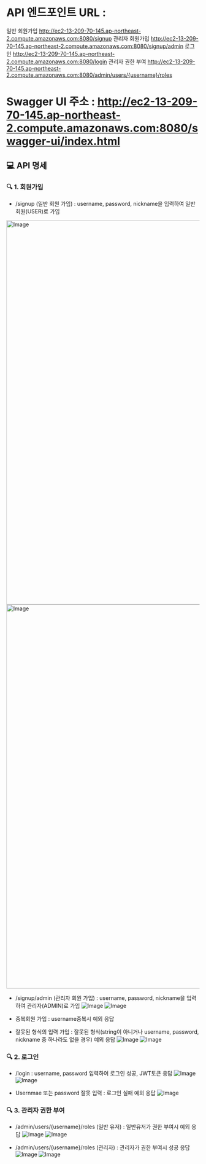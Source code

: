 # API 엔드포인트 URL : 
일반 회원가입
http://ec2-13-209-70-145.ap-northeast-2.compute.amazonaws.com:8080/signup
관리자 회원가입
http://ec2-13-209-70-145.ap-northeast-2.compute.amazonaws.com:8080/signup/admin
로그인
http://ec2-13-209-70-145.ap-northeast-2.compute.amazonaws.com:8080/login
관리자 권한 부여
http://ec2-13-209-70-145.ap-northeast-2.compute.amazonaws.com:8080/admin/users/{username}/roles
# Swagger UI 주소 : http://ec2-13-209-70-145.ap-northeast-2.compute.amazonaws.com:8080/swagger-ui/index.html


## 💻 API 명세
### 🔍 1. 회원가입
- /signup (일반 회원 가입) : username, password, nickname을 입력하여 일반회원(USER)로 가입
<img width="1000" alt="Image" src="https://github.com/user-attachments/assets/90164ca0-44b1-436f-a784-d564d0e11ce4" />
<img width="1000" alt="Image" src="https://github.com/user-attachments/assets/f041f516-592c-4634-bbc7-9ed1238bc152" />

- /signup/admin (관리자 회원 가입) : username, password, nickname을 입력하여 관리자(ADMIN)로 가입
![Image](https://github.com/user-attachments/assets/46bf940c-328f-462c-b5a1-5bf48657a132)
![Image](https://github.com/user-attachments/assets/da4914b7-7c87-48ed-8aee-e167030d3daf)

-  중복회원 가입 : username중복시  예외 응답
-  잘못된 형식의 입력 가입 : 잘못된 형식(string이 아니거나 username, password, nickname 중 하나라도 없을 경우)  예외 응답
![Image](https://github.com/user-attachments/assets/8af34165-ec3e-4179-b5a5-77b44c2f753e)
![Image](https://github.com/user-attachments/assets/d3c62e4f-abef-4262-9d6b-e0352923e99f)

### 🔍 2. 로그인
- /login : username, password 입력하여 로그인 성공, JWT토큰 응답
![Image](https://github.com/user-attachments/assets/634254b8-ef7e-4956-8f54-44da3865b28e)
![Image](https://github.com/user-attachments/assets/b99f7145-e3dc-479b-a668-0abbc6bf501b)

- Usernmae 또는 password 잘못 입력 : 로그인 실패 예외 응답
![Image](https://github.com/user-attachments/assets/0e9f1f33-413c-499e-8dc6-e92e31fa26f9)

### 🔍  3. 관리자 권한 부여
- /admin/users/{username}/roles (일반 유저) : 일반유저가 권한 부여시 예외 응답
![Image](https://github.com/user-attachments/assets/fac7ee03-b332-4f2a-a795-f612532a86bc)
![Image](https://github.com/user-attachments/assets/6f2b9ee8-6c5b-490d-8fbb-15f56c8b899c)

- /admin/users/{username}/roles (관리자) : 관리자가 권한 부여시 성공 응답
![Image](https://github.com/user-attachments/assets/45d50413-929e-441e-9652-2bdf95b3ec12)
![Image](https://github.com/user-attachments/assets/7f0e0248-b053-427f-b511-fe83eef3aa44)


